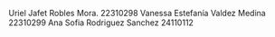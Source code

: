 Uriel Jafet Robles Mora. 22310298
Vanessa Estefanía Valdez Medina 22310299
Ana Sofia Rodriguez Sanchez 24110112

